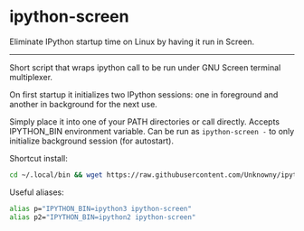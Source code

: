 # ipython-screen
Eliminate IPython startup time on Linux by having it run in Screen.
***

Short script that wraps ipython call to be run under GNU Screen terminal multiplexer.

On first startup it initializes two IPython sessions: one in foreground and another in background for the next use.

Simply place it into one of your PATH directories or call directly. Accepts IPYTHON_BIN environment variable. Can be run as `ipython-screen -` to only initialize background session (for autostart).

Shortcut install: 
```bash
cd ~/.local/bin && wget https://raw.githubusercontent.com/Unknowny/ipython-screen/master/ipython-screen && chmod +x ipython-screen
```

Useful aliases:
```bash
alias p="IPYTHON_BIN=ipython3 ipython-screen"
alias p2="IPYTHON_BIN=ipython2 ipython-screen"
```

